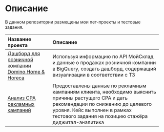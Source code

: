 # Описание

В данном репозитории размещены мои пет-проекты и тестовые задания.

| Название проекта | Описание | 
| :---------------------- | :---------------------- |
| [Дашборд для розничной компании Domino Home & Horeca](domino_retail_store_dashboard) | Используя информацию по API МойСклад и данные о продажах розничной компании в BigQuery, создать дашборд, содержащий визуализации в соответствии с ТЗ |
| [Анализ CPA рекламных кампаний](cpa_analysis_digital_intern) | Предоставлены данные по рекламным кампаниям клиента, необходимо выяснить причины растущего CPA и дать рекомендации по снижению до целевого уровня. Кейс выполнен в рамках тестового задания на позицию стажёра диджитал-аналитика |  





